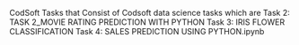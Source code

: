 CodSoft Tasks that  Consist of Codsoft data science tasks which are
Task 2: TASK 2_MOVIE RATING PREDICTION WITH PYTHON
Task 3: IRIS FLOWER CLASSIFICATION
Task 4: SALES PREDICTION USING PYTHON.ipynb
